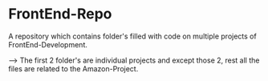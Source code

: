 # FrontEnd-Repo
A repository which contains folder's filled with code on multiple projects of FrontEnd-Development.

--> The first 2 folder's are individual projects and except those 2, rest all the files are related to the Amazon-Project.
